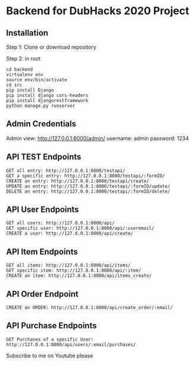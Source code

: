 # Backend for DubHacks 2020 Project

## Installation
Step 1: Clone or download repository

Step 2: in root
``` 
cd backend
virtualenv env
source env/bin/activate
cd src
pip install Django
pip install django cors-headers
pip install djangorestframework
python manage.py runserver
```

## Admin Credentials
Admin view: http://127.0.0.1:8000/admin/
username: admin
password: 1234

## API TEST Endpoints
```
GET all entry: http://127.0.0.1:8000/testapi/
GET a specific entry: http://127.0.0.1:8000/testapi/:formID/
CREATE an entry: http://127.0.0.1:8000/testapi/create/
UPDATE an entry: http://127.0.0.1:8000/testapi/:formID/update/
DELETE an entry: http://127.0.0.1:8000/testapi/:formID/delete/
```

## API User Endpoints
```
GET all users: http://127.0.0.1:8000/api/
GET specific user: http://127.0.0.1:8000/api/:useremail/
CREATE a user: http://127.0.0.1:8000/api/create/
```

## API Item Endpoints
```
GET all items: http://127.0.0.1:8000/api/items/
GET specific item: http://127.0.0.1:8000/api/:item/
CREATE an item: http://127.0.0.1:8000/api/items_create/
```

## API Order Endpoint
```
CREATE an ORDER: http://127.0.0.1:8000/api/create_order/:email/
```

## API Purchase Endpoints
```
GET Purchases of a specific User: http://127.0.0.1:8000/api/users/:email/purchases/
```
Subscribe to me on Youtube please